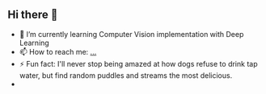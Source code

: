## Hi there 👋
- 🌱 I’m currently learning Computer Vision implementation with Deep Learning
- 📫 How to reach me: [ ...](https://www.linkedin.com/in/gintare-kuksenaite-06ab03158/)
- ⚡ Fun fact: I'll never stop being amazed at how dogs refuse to drink tap water, but find random puddles and streams the most delicious.
- 
<!--
**gkukse/gkukse** is a ✨ _special_ ✨ repository because its `README.md` (this file) appears on your GitHub profile.

Here are some ideas to get you started:

- 🔭 I’m currently working on ...
- 👯 I’m looking to collaborate on ...
- 🤔 I’m looking for help with ...
- 💬 Ask me about ...
- 😄 Pronouns: ...
-->
